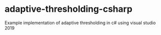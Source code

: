 # adaptive-thresholding-csharp
Example implementation of adaptive thresholding in c# using visual studio 2019
